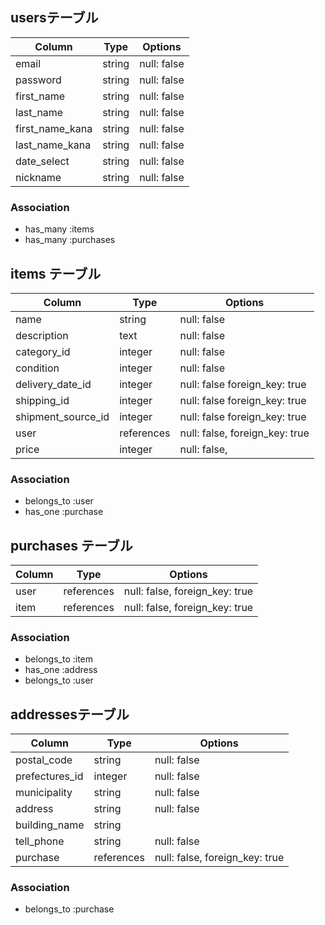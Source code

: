 ## usersテーブル

| Column          | Type       | Options                        |
| --------------- | ---------- | ------------------------------ |
| email           | string     | null: false                    |
| password        | string     | null: false                    |
| first_name      | string     | null: false                    |
| last_name       | string     | null: false                    |
| first_name_kana | string     | null: false                    |
| last_name_kana  | string     | null: false                    |
| date_select     | string     | null: false                    |
| nickname        | string     | null: false                    |

### Association
- has_many :items
- has_many :purchases

## items テーブル
| Column             | Type       | Options                        |
| ------------------ | ---------- | ------------------------------ |
| name               | string     | null: false                    |
| description        | text       | null: false                    |
| category_id        | integer    | null: false                    |
| condition          | integer    | null: false                    |
| delivery_date_id   | integer    | null: false  foreign_key: true |
| shipping_id        | integer    | null: false  foreign_key: true |
| shipment_source_id | integer    | null: false  foreign_key: true |
| user               | references | null: false, foreign_key: true |
| price              | integer    | null: false,                   |

### Association
- belongs_to :user
- has_one :purchase

## purchases テーブル

| Column          | Type       | Options                        |
| --------------- | ---------- | ------------------------------ |
| user            | references | null: false, foreign_key: true |
| item            | references | null: false, foreign_key: true |

### Association
- belongs_to :item
- has_one :address
- belongs_to :user

## addressesテーブル

| Column          | Type       | Options                        |
| --------------- | ---------- | ------------------------------ |
| postal_code     | string     | null: false                    |
| prefectures_id  | integer    | null: false                    |
| municipality    | string     | null: false                    |
| address         | string     | null: false                    |
| building_name   | string     |                                |
| tell_phone      | string     | null: false                    |
| purchase        | references | null: false, foreign_key: true |

### Association
- belongs_to :purchase